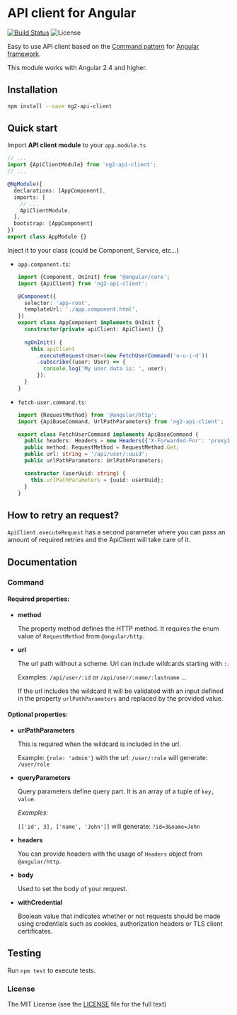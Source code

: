 # API client for Angular

[![Build Status](https://img.shields.io/travis/erento/angular-api-client.svg?style=flat-square)](https://travis-ci.org/erento/angular-api-client)
![License](https://img.shields.io/github/license/erento/angular-api-client.svg?style=flat-square)

Easy to use API client based on the [Command pattern](https://en.wikipedia.org/wiki/Command_pattern) for [Angular framework](https://github.com/angular/angular).

This module works with Angular 2.4 and higher.

## Installation
```sh
npm install --save ng2-api-client
```

## Quick start
Import __API client module__ to your `app.module.ts`
```ts
// ...
import {ApiClientModule} from 'ng2-api-client';
// ...

@NgModule({
  declarations: [AppComponent],
  imports: [
    // ...
    ApiClientModule,
  ],
  bootstrap: [AppComponent]
})
export class AppModule {}
```

Inject it to your class (could be Component, Service, etc...)
- `app.component.ts`:  
  ```ts
  import {Component, OnInit} from '@angular/core';
  import {ApiClient} from 'ng2-api-client';

  @Component({
    selector: 'app-root',
    templateUrl: './app.component.html',
  })
  export class AppComponent implements OnInit {
    constructor(private apiClient: ApiClient) {}
    
    ngOnInit() {
      this.apiClient
        .executeRequest<User>(new FetchUserCommand('u-u-i-d'))
        .subscribe((user: User) => {
          console.log('My user data is: ', user);
        });
    }
  }
  ```

- `fetch-user.command.ts`:  
  ```ts
  import {RequestMethod} from '@angular/http';
  import {ApiBaseCommand, UrlPathParameters} from 'ng2-api-client';
  
  export class FetchUserCommand implements ApiBaseCommand {
    public headers: Headers = new Headers({'X-Forwarded-For': 'proxy1'});
    public method: RequestMethod = RequestMethod.Get;
    public url: string = '/api/user/:uuid';
    public urlPathParameters: UrlPathParameters;

    constructor (userUuid: string) {
      this.urlPathParameters = {uuid: userUuid};
    }
  }
  ```

## How to retry an request?
`ApiClient.executeRequest` has a second parameter where you can pass an amount
of required retries and the ApiClient will take care of it.

## Documentation

### Command
#### Required properties:

- __method__

  The property method defines the HTTP method. It requires the enum value of `RequestMethod` from `@angular/http`.

- __url__

  The url path without a scheme. Url can include wildcards starting with `:`.
  
  Examples: `/api/user/:id` or `/api/user/:name/:lastname` ...
  
  If the url includes the wildcard it will be validated with an input defined in the property
  `urlPathParameters` and replaced by the provided value.


#### Optional properties:

- __urlPathParameters__

  This is required when the wildcard is included in the url.
  
  Example: `{role: 'admin'}` with the url: `/user/:role` will generate: `/user/role`

- __queryParameters__

  Query parameters define query part. It is an array of a tuple of `key, value`.
  
  _Examples:_
  
   `[['id', 3], ['name', 'John']]` will generate: `?id=3&name=John`

- __headers__

  You can provide headers with the usage of `Headers` object from `@angular/http`.

- __body__

  Used to set the body of your request.

- __withCredential__

  Boolean value that indicates whether or not requests should be made using credentials
  such as cookies, authorization headers or TLS client certificates.

## Testing
Run `npm test` to execute tests.

### License
The MIT License (see the [LICENSE](LICENSE.md) file for the full text)
